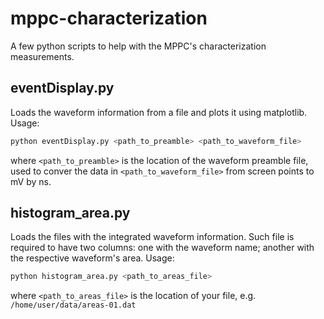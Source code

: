 # mppc-characterization
A few python scripts to help with the MPPC's characterization measurements.

## eventDisplay.py
Loads the waveform information from a file and plots it using matplotlib. Usage:
```bash
python eventDisplay.py <path_to_preamble> <path_to_waveform_file>
```
where ```<path_to_preamble>``` is the location of the waveform preamble file,
used to conver the data in ```<path_to_waveform_file>``` from screen points to mV by ns.

## histogram_area.py
Loads the files with the integrated waveform information.
Such file is required to have two columns: 
one with the waveform name;
another with the respective waveform's area.
Usage:
```bash
python histogram_area.py <path_to_areas_file>
```
where ```<path_to_areas_file>``` is the location of your file, e.g. ```/home/user/data/areas-01.dat```
